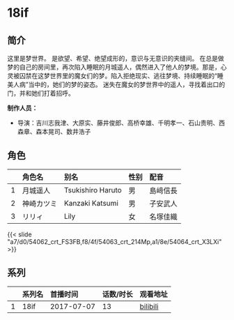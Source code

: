 # 18if


## 简介

这里是梦世界。
是欲望、希望、绝望成形的，意识与无意识的夹缝间。
在总是做梦的自己的房间里，再次陷入睡眠的月城遥人，偶然进入了他人的梦境。那是，心灵被囚禁在这梦世界里的魔女们的梦。陷入拒绝现实、逃往梦境、持续睡眠的“睡美人病”当中的，她们的梦的姿态。
迷失在魔女的梦世界中的遥人，寻找着出口的门，并和她们打着招呼。

**制作人员：**
- 导演：吉川志我津、大原实、藤井俊郎、高桥幸雄、千明孝一、石山贵明、西森章、森本晃司、数井浩子

## 角色

|     |   角色名   |   别名  | 性别 |  配音  |
|:--- |:------  |:----      |:---  |:--   |
| 1 | 月城遥人 | Tsukishiro Haruto | 男 | 島﨑信長 |
| 2 | 神崎カツミ | Kanzaki Katsumi | 男 | 子安武人 |
| 3 | リリィ | Lily | 女 | 名塚佳織 |

{{< slide "a7/d0/54062_crt_FS3FB,f8/4f/54063_crt_214Mp,a1/8e/54064_crt_X3LXi" >}}

## 系列

|     |   系列名   |   首播时间  | 话数/时长  | 观看地址 |
|:---  |:------    |:----      |:---       |:---  |
| 1 | 18if | 2017-07-07 | 13 | [bilibili](https://www.bilibili.com/bangumi/play/ep113365)  |



